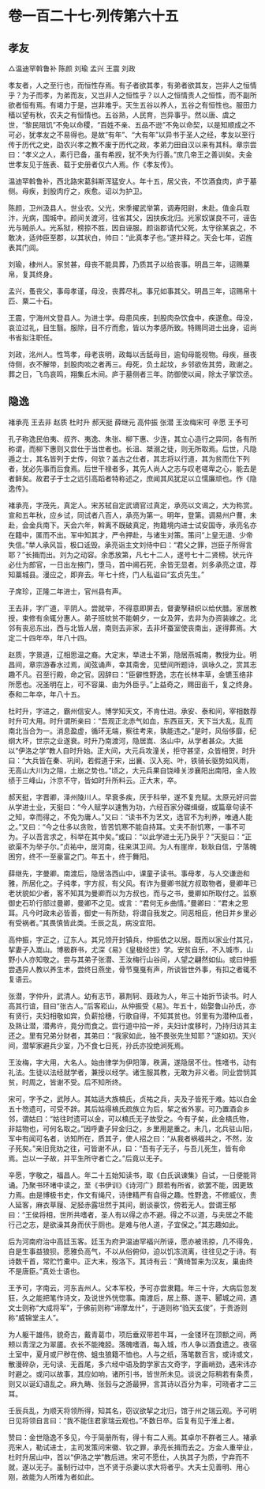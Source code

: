 # 卷一百二十七·列传第六十五

## 孝友

△温迪罕斡鲁补 陈颜 刘瑜 孟兴 王震 刘政

孝友者，人之至行也，而恒性存焉。有子者欲其孝，有弟者欲其友，岂非人之恒情乎？为子而孝，为弟而友，又岂非人之恒性乎？以人之恒情责人之恒性，而不副所欲者恒有焉。有竭力于是，岂非难乎。天生五谷以养人，五谷之有恒性也。服田力穑以望有秋，农夫之有恒情也。五谷熟，人民育，岂异事乎。然以唐、虞之世，“黎民阻饥”不免以命稷，“百姓不亲、五品不逊”不免以命契，以是知顺成之不可必，犹孝友之不易得也。是故“有年”、“大有年”以异书于圣人之经，孝友以至行传于历代之史，劭农兴孝之教不废于历代之政，孝弟力田自汉以来有其科。章宗尝曰：“孝义之人，素行已备，虽有希觊，犹不失为行善。”庶几帝王之善训矣。夫金世孝友见于旌表、载于史册者仅六人焉。作《孝友传》。

温迪罕斡鲁补，西北路宋葛斜斯浑猛安人。年十五，居父丧，不饮酒食肉，庐于墓侧。母疾，刲股肉疗之，疾愈。诏以为护卫。

陈颜，卫州汲县人。世业农。父光，宋季擢武举第，调寿阳尉，未赴。值金兵取汴，光病，围城中。颜间关渡河，往省其父，因扶疾北归。光家奴谋良不可，诬告光与贼杀人。光系狱，榜掠不胜，因自诬服。颜诣郡请代父死，太守徐某哀之，不敢决，适帅臣至郡，以其状白，帅曰：“此真孝子也。”遂并释之。天会七年，诏旌表其门闾。

刘瑜，棣州人。家贫甚，母丧不能具葬，乃质其子以给丧事。明昌三年，诏赐粟帛，复其终身。

孟兴，蚤丧父，事母孝谨，母没，丧葬尽礼。事兄如事其父。明昌三年，诏赐帛十匹、粟二十石。

王震，宁海州文登县人。为进士学。母患风疾，刲股肉杂饮食中，疾遂愈。母没，哀泣过礼，目生翳。服除，目不疗而愈，皆以为孝感所致。特赐同进士出身，诏尚书省拟注职任。

刘政，洺州人。性笃孝，母老丧明，政每以舌舐母目，逾旬母能视物。母疾，昼夜侍侧，衣不解带，刲股肉啖之者再三。母死，负土起坟，乡邻欲佐其劳，政谢之。葬之日，飞鸟哀鸣，翔集丘木间。庐于墓侧者三年。防御使以闻，除太子掌饮丞。

## 隐逸

褚承亮 王去非 赵质 杜时升 郝天挺 薛继元 高仲振 张潜 王汝梅宋可 辛愿 王予可

孔子称逸民伯夷、叔齐、夷逸、朱张、柳下惠、少连，其立心造行之异同，各有所称谓，而柳下惠则又尝仕于当世者也。长沮、桀溺之徒，则无所取焉。后世，凡隐遁之士，其名皆列于史传，何欤？盖古之仕者，其志将以行道，其为贫而仕下列者，犹必先事而后食焉。后世干禄者多，其先人尚人之志与叹老嗟卑之心，能去是者鲜矣。故君子于士之远引高蹈者特称述之，庶闻其风犹足以立懦廉顽也。作《隐逸传》。

褚承亮，字茂先，真定人。宋苏轼自定武谪官过真定，承亮以文谒之，大为称赏。宣和五年秋，应乡试，同试者八百人，承亮为第一。明年，登第。调易州户曹，未赴，会金兵南下。天会六年，斡离不既破真定，拘籍境内进士试安国寺，承亮名亦在籍中，匿而不出。军中知其才，严令押赴，与诸生对策。策问“上皇无道、少帝失信。”举人承风旨，极口诋毁。承亮诣主文刘侍中曰：“君父之罪，岂臣子所得言耶？”长揖而出。刘为之动容。余悉放第，凡七十二人，遂号七十二贤榜。状元许必仕为郎官，一日出左掖门，堕马，首中阃石死，余皆无显者。刘多承亮之谊，荐知藁城县。漫应之，即弃去。年七十终，门人私谥曰“玄贞先生。”

子席珍，正隆二年进士，官州县有声。

王去非，字广道，平阴人。尝就举，不得意即屏去，督妻孥耕织以给伏腊。家居教授，束修有余辄分惠人。弟子班帎贫不能朝夕，一女及笄，去非为办资装嫁之。北邻有丧忌东出，西与北皆人居，南则去非家，去非坏蚕室使丧南出，遂得葬焉。大定二十四年卒，年八十四。

赵质，字景道，辽相思温之裔。大定末，举进士不第，隐居燕城南，教授为业。明昌间，章宗游春水过焉，闻弦诵声，幸其斋舍，见壁间所题诗，讽咏久之，赏其志趣不凡。召至行殿，命之官。因辞曰：“臣僻性野逸，志在长林丰草，金镳玉络非所愿也。况圣明在上，可不容巢、由为外臣乎。”上益奇之，赐田亩千，复之终身。泰和二年卒，年八十五。

杜时升，字进之，霸州信安人。博学知天文，不肯仕进。承安、泰和间，宰相数荐时升可大用。时升谓所亲曰：“吾观正北赤气如血，东西亘天，天下当大乱，乱而南北当合为一。消息盈虚，循环无端，察往考来，孰能违之。”是时，风俗侈靡，纪纲大坏，世宗之业遂衰。时升乃南渡河，隐居嵩、洛山中，从学者甚众。大抵以“伊洛之学”教人自时升始。正大间，大元兵攻潼关，拒守甚坚，众皆相贺，时升曰：“大兵皆在秦、巩间，若假道于宋，出襄、汉入宛、叶，铁骑长驱势如风雨，无高山大川为之阻，土崩之势也。”顷之，大元兵果自饶峰关涉襄阳出南阳，金人败绩于三峰山，汴京不守，皆如时升所料云。正大末，卒。

郝天挺，字晋卿，泽州陵川人。早衰多疾，厌于科举，遂不复充赋。太原元好问尝从学进士业，天挺曰：“今人赋学以速售为功，六经百家分磔缉缀，或篇章句读不之知，幸而得之，不免为庸人。”又曰：“读书不为艺文，选官不为利养，唯通人能之。”又曰：“今之仕多以贪败，皆苦饥寒不能自持耳。丈夫不耐饥寒，一事不可为。子以吾言求之，科举在其中矣。”或曰：“以此学进士无乃戾乎？”天挺曰：“正欲渠不为举子尔。”贞祐中，居河南，往来淇卫间。为人有崖岸，耿耿自信，宁落魄困穷，终不一至豪富之门。年五十，终于舞阳。

薛继先，字曼卿。南渡后，隐居洛西山中，课童子读书。事母孝，与人交谦逊和雅，所居化之。子纯孝，字方叔，有父风。有诈为曼卿书就方叔取物者，曼卿年已老状貌如少者，客不知其为曼卿而以为方叔也，而与之书，曼卿如所取付之。监察御史石玠行部过曼卿，曼卿不之见。或言：“君何无乡曲情。”曼卿曰：“君未之思耳。凡今时政未必皆善，御史一有所劾，将谓自我发之。同恶相庇，他日并乡里必有受祸者。”其畏慎皆此类。壬辰之乱，病没宜阳。

高仲振，字正之，辽东人。其兄领开封镇兵，仲振依之以居。既而以家业付其兄，挈妻子入嵩山。博极群书，尤深《易》《皇极经世》学。安贫自乐，不入城市，山野小人亦知敬之。尝与其弟子张潜、王汝梅行山谷间，人望之翩然如仙。或曰仲振尝遇异人教以养生术，尝终日燕坐，骨节戛戛有声，所谈皆世外事，有扣之者辄不复语云。

张潜，字仲升，武清人。幼有志节，慕荆轲、聂政为人，年三十始折节读书。时人高其行谊，目曰“张古人。”后客崧山，从仲振受《易》。年五十，始娶鲁山孙氏，亦有贤行，夫妇相敬如宾，负薪拾穗，行歌自得，不知其贫也。邻里有为潜种瓜者，及熟让潜，潜弗许，竟分而食之。尝行道中拾一斧，夫妇计度移时，乃持归访其主还之。里有兄弟分财者，其弟曰：“我家如此，独不畏张先生知耶？”遂如初。天兴间，潜挈家避兵少室，乃不食七日死，孙氏亦投绝涧死焉。

王汝梅，字大用，大名人。始由律学为伊阳簿，秩满，遂隐居不仕。性嗜书，动有礼法。生徒以法经就学者，兼授以经学。诸生服其教，无敢为非义者。同业尝悯其贫，时周之，皆谢不受。后不知所终。

宋可，字予之，武陟人。其姑适大族槁氏，贞祐之兵，夫及子皆死于难。姑以白金五十笏遗可，可受不辞。其后姑得槁氏疏族立为后，挈之省外家。可乃置酒会乡邻，谓姑曰：“姑往时遗可以金，可以槁氏无子故受之。今有子矣，此金槁氏物，非姑物也，可何名取之。”因呼妻子舁金归之，乡里用是重之。未几，北兵驻山阳，军中有闻可名者，访知所在，质其子，使人招之曰：“从我者祸福共之，不然，汝子死矣。”亲旧竞劝之往，可皆谢不从，曰：“吾有子无子，与吾儿死生，皆有命焉。岂以一子故，并平生所守者亡之。”后竟以无子。

辛愿，字敬之，福昌人。年二十五始知读书，取《白氏讽谏集》自试，一日便能背诵。乃聚书环堵中读之，至《书伊训》《诗河广》颇若有所省，欲罢不能，因更致力焉。由是博极书史，作文有绳尺，诗律精严有自得之趣。性野逸，不修威仪，贵人延客，麻衣草屦、足胫赤露坦然于其间，剧谈豪饮，傍若无人。尝谓王郁曰：“王侯将相，世所共嗜者，圣人有以得之亦不避。得之不以道，与夫居之不能行己之志，是欲澡其身而伏于厕也。是难与他人道，子宜保之。”其志趣如此。

后为河南府治中高廷玉客。廷玉为府尹温迪罕福兴所诬，愿亦被讯掠，几不得免，自是生事益狼狈。愿雅负高气，不以从俗俯仰，迫以饥冻流离，往往见之于诗。有诗数千首，常贮竹橐中。正大末，殁洛下。其诗有云：“黄绮暂来为汉友，巢由终不是唐臣。”真处士语也。

王予可，字南云，河东吉州人。父本军校，予可亦尝隶籍。年三十许，大病后忽发狂，久之能把笔作诗文，及说世外恍惚事。南渡后，居上蔡、遂平、郾城之间，遇文士则称“大成将军”，于佛前则称“谛摩龙什”，于道则称“驺天玄俊”，于贵游则称“威锦堂主人”。

为人躯干雄伟，貌奇古，戴青葛巾，项后垂双带若牛耳，一金镂环在顶额之间，两颊以青涅之为翠靥。衣长不能掩胫。落魄嗜酒，每入城，市人争以酒食遗之。夜宿土室中，夏月或尸秽在傍、蛆虫狼籍不恤也。人与之纸，落笔数百言，或诗或文，散漫碎杂，无句读、无首尾，多六经中语及韵学家古文奇字，字画峭劲，遇宋讳亦时避之。或问以故事，其应如响，诸所引书，皆世所未见。谈说之际稍若有条贯，则又以诞幻语乱之。麻九畴、张瑴与之游最狎，言其诗以百分为率，可晓者才二三耳。

壬辰兵乱，为顺天将领所得，知其名，窃议欲挈之北归，馆于州之瑞云观。予可明日见将领自言曰：“我不能住君家瑞云观也。”不数日卒。后复有见于淮上者。

赞曰：金世隐逸不多见，今于简册所有，得十有二人焉。其卓尔不群者三人。褚承亮宋人，勒试进士，主司发策问宋徽、钦之罪，承亮长揖而去之。方金人重举业，杜时升居山中，首以“伊洛之学”教后进。宋可不愿仕，人执其子为质，宁弃而不就，遂以无子。虽制行过中，岂不贤于杀妻以求大将者乎。大夫士见善明、用心刚，故能为人所难为者如此。
